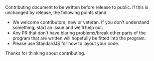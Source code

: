 Contributing document to be written before release to public.  If this is unchanged by release, the following points stand:

 - We welcome contributors, new or veteran.  If you don't understand something, start an issue and we'll help out.
 - Any PR that don't have blaring problems/break other parts of the program that are written will hopefully be fitted into the program.
 - Please use StandardJS for how to layout your code.
 
Thanks for thinking about contributing.
